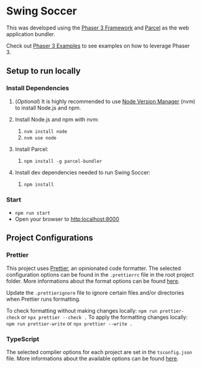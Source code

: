 # Swing Soccer

This was developed using the [Phaser 3 Framework](https://phaser.io/phaser3) and [Parcel](https://parceljs.org/) as the web application bundler.

Check out [Phaser 3 Examples](https://github.com/photonstorm/phaser3-examples) to see examples on how to leverage Phaser 3.

## Setup to run locally

### Install Dependencies

1. (_Optional_) It is highly recommended to use [Node Version Manager](https://github.com/nvm-sh/nvm) (nvm) to install Node.js and npm.

2. Install Node.js and npm with nvm:

   1. `nvm install node`
   2. `nvm use node`

3. Install Parcel:

   1. `npm install -g parcel-bundler`

4. Install dev dependencies needed to run Swing Soccer:
   1. `npm install`

### Start

- `npm run start`
- Open your browser to [http:localhost:8000](http:localhost:8000)

## Project Configurations

### Prettier

This project uses [Prettier](https://github.com/prettier/prettier), an opinionated code formatter.
The selected configuration options can be found in the `.prettierrc` file in the root project folder.
More informations about the format options can be found [here](https://prettier.io/docs/en/options.html).

Update the `.prettierignore` file to ignore certain files and/or directories when Prettier runs formatting.

To check formatting without making changes locally: `npm run prettier-check` or `npx prettier --check .`
To apply the formatting changes locally: `npm run prettier-write` or `npx prettier --write .`

### TypeScript

The selected compiler options for each project are set in the `tsconfig.json` file.
More informations about the available options can be found [here](https://www.typescriptlang.org/tsconfig).
